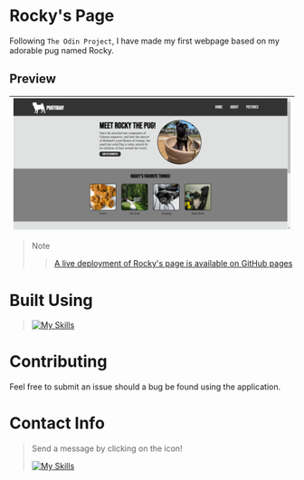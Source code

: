 # Rocky's Page 
Following `The Odin Project`, I have made my first webpage based on my adorable pug named Rocky.
## Preview
| ![](images/Rocky's%20Page.png) |
|----|

> Note
>
>> [A live deployment of Rocky's page is available on GitHub pages](https://jaime-sanz.github.io/Rockys-Page/)

# Built Using
> [![My Skills](https://skillicons.dev/icons?i=html,css,vscode,discord)](https://skillicons.dev)

# Contributing
Feel free to submit an issue should a bug be found using the application.

# Contact Info
> Send a message by clicking on the icon!
> 
> [![My Skills](https://skillicons.dev/icons?i=linkedin)](https://www.linkedin.com/in/jaime-sanchez-a95874245/)
